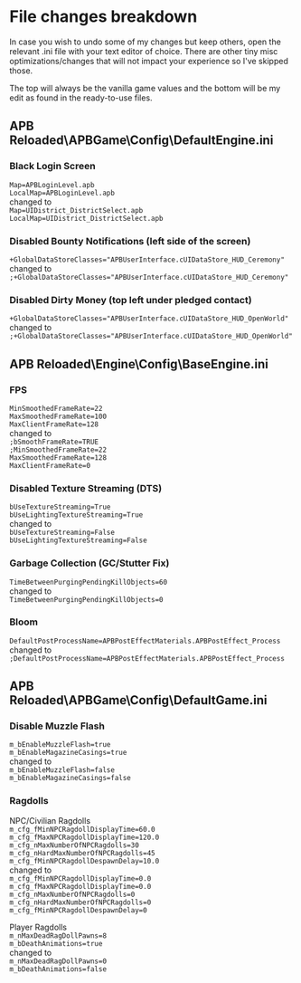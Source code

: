# File changes breakdown
In case you wish to undo some of my changes but keep others, open the relevant .ini file with your text editor of choice. There are other tiny misc optimizations/changes that will not impact your experience so I've skipped those.

The top will always be the vanilla game values and the bottom will be my edit as found in the ready-to-use files.

## APB Reloaded\APBGame\Config\DefaultEngine.ini
### **Black Login Screen** <br >
```Map=APBLoginLevel.apb``` <br >
```LocalMap=APBLoginLevel.apb``` <br >
changed to <br >
```Map=UIDistrict_DistrictSelect.apb``` <br >
```LocalMap=UIDistrict_DistrictSelect.apb``` <br >

### **Disabled Bounty Notifications (left side of the screen)** <br >
```+GlobalDataStoreClasses="APBUserInterface.cUIDataStore_HUD_Ceremony"``` <br >
changed to <br >
```;+GlobalDataStoreClasses="APBUserInterface.cUIDataStore_HUD_Ceremony"``` <br >

### **Disabled Dirty Money (top left under pledged contact)**
```+GlobalDataStoreClasses="APBUserInterface.cUIDataStore_HUD_OpenWorld"``` <br >
changed to <br >
```;+GlobalDataStoreClasses="APBUserInterface.cUIDataStore_HUD_OpenWorld"``` <br >

## APB Reloaded\Engine\Config\BaseEngine.ini <br >

### **FPS** <br >
```MinSmoothedFrameRate=22``` <br >
```MaxSmoothedFrameRate=100``` <br >
```MaxClientFrameRate=128``` <br >
changed to <br >
```;bSmoothFrameRate=TRUE``` <br >
```;MinSmoothedFrameRate=22``` <br >
```MaxSmoothedFrameRate=128``` <br >
```MaxClientFrameRate=0``` <br >

### **Disabled Texture Streaming (DTS)** <br >
```bUseTextureStreaming=True``` <br >
```bUseLightingTextureStreaming=True``` <br >
changed to <br >
```bUseTextureStreaming=False``` <br >
```bUseLightingTextureStreaming=False``` <br >


### **Garbage Collection (GC/Stutter Fix)** <br >
```TimeBetweenPurgingPendingKillObjects=60``` <br >
changed to <br >
```TimeBetweenPurgingPendingKillObjects=0``` <br >

### **Bloom** <br >
```DefaultPostProcessName=APBPostEffectMaterials.APBPostEffect_Process``` <br >
changed to <br >
```;DefaultPostProcessName=APBPostEffectMaterials.APBPostEffect_Process``` <br >


## APB Reloaded\APBGame\Config\DefaultGame.ini
### **Disable Muzzle Flash** <br >
```m_bEnableMuzzleFlash=true``` <br >
```m_bEnableMagazineCasings=true``` <br >
changed to <br >
```m_bEnableMuzzleFlash=false``` <br >
```m_bEnableMagazineCasings=false``` <br >

### **Ragdolls** <br >
NPC/Civilian Ragdolls <br >
```m_cfg_fMinNPCRagdollDisplayTime=60.0``` <br >
```m_cfg_fMaxNPCRagdollDisplayTime=120.0``` <br >
```m_cfg_nMaxNumberOfNPCRagdolls=30``` <br >
```m_cfg_nHardMaxNumberOfNPCRagdolls=45``` <br >
```m_cfg_fMinNPCRagdollDespawnDelay=10.0``` <br >
changed to <br >
```m_cfg_fMinNPCRagdollDisplayTime=0.0``` <br >
```m_cfg_fMaxNPCRagdollDisplayTime=0.0``` <br >
```m_cfg_nMaxNumberOfNPCRagdolls=0``` <br >
```m_cfg_nHardMaxNumberOfNPCRagdolls=0``` <br >
```m_cfg_fMinNPCRagdollDespawnDelay=0``` <br >

Player Ragdolls <br >
```m_nMaxDeadRagDollPawns=8``` <br >
```m_bDeathAnimations=true``` <br >
changed to <br >
```m_nMaxDeadRagDollPawns=0``` <br >
```m_bDeathAnimations=false``` <br >
